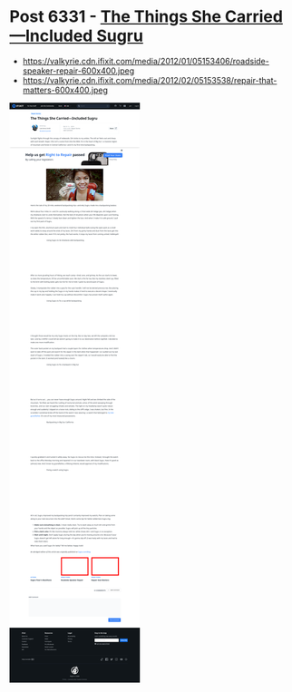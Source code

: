 # Post 6331 - [The Things She Carried—Included Sugru](https://www.ifixit.com/News/6331/the-things-she-carried-included-sugru)

- https://valkyrie.cdn.ifixit.com/media/2012/01/05153406/roadside-speaker-repair-600x400.jpeg
- https://valkyrie.cdn.ifixit.com/media/2012/02/05153538/repair-that-matters-600x400.jpeg

![screencap](screenshots/777ed827-cec4-47d5-a080-c53ad5c02a6b.png)

